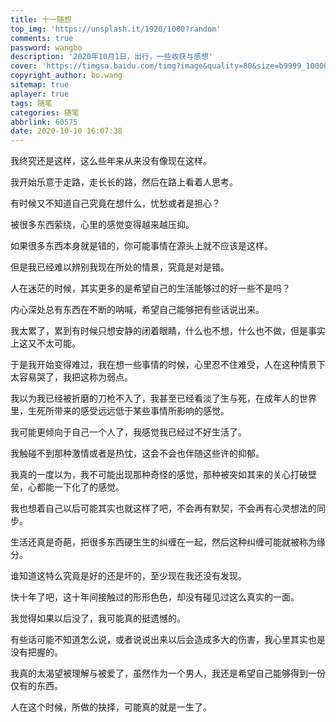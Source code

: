 ```yaml
---
title: 十一随想
top_img: 'https://unsplash.it/1920/1080?random'
comments: true
password: wangbo
description: '2020年10月1日，出行，一些收获与感想'
cover: 'https://timgsa.baidu.com/timg?image&quality=80&size=b9999_10000&sec=1602330378047&di=ffd21cee28d299bf79ba73e32784a5b0&imgtype=0&src=http%3A%2F%2Fimg.pconline.com.cn%2Fimages%2Fupload%2Fupc%2Ftx%2Fitbbs%2F1411%2F24%2Fc5%2F41235292_1416799917134_mthumb.jpg'
copyright_author: bo.wang
sitemap: true
aplayer: true
tags: 随笔
categories: 随笔
abbrlink: 60575
date: 2020-10-10 16:07:38
---
```

我终究还是这样，这么些年来从来没有像现在这样。

我开始乐意于走路，走长长的路，然后在路上看着人思考。

有时候又不知道自己究竟在想什么，忧愁或者是担心？

被很多东西萦绕，心里的感觉变得越来越压抑。

如果很多东西本身就是错的，你可能事情在源头上就不应该是这样。

但是我已经难以辨别我现在所处的情景，究竟是对是错。

人在迷茫的时候，其实更多的是希望自己的生活能够过的好一些不是吗？

内心深处总有东西在不断的呐喊，希望自己能够把有些话说出来。

我太累了，累到有时候只想安静的闭着眼睛，什么也不想，什么也不做，但是事实上这又不太可能。

于是我开始变得难过，我在想一些事情的时候，心里忍不住难受，人在这种情景下太容易哭了，我把这称为弱点。

我以为我已经被折磨的刀枪不入了，我甚至已经看淡了生与死，在成年人的世界里，生死所带来的感受远远低于某些事情所影响的感觉。

我可能更倾向于自己一个人了，我感觉我已经过不好生活了。

我触碰不到那种激情或者是热忱，这会不会也伴随这些许的抑郁。

我真的一度以为，我不可能出现那种奇怪的感觉，那种被突如其来的关心打破壁垒，心都能一下化了的感觉。

我也想着自己以后可能其实也就这样了吧，不会再有默契，不会再有心灵想法的同步。

生活还真是奇葩，把很多东西硬生生的纠缠在一起，然后这种纠缠可能就被称为缘分。

谁知道这特么究竟是好的还是坏的，至少现在我还没有发现。

快十年了吧，这十年间接触过的形形色色，却没有碰见过这么真实的一面。

我觉得如果以后没了，我可能真的挺遗憾的。

有些话可能不知道怎么说，或者说说出来以后会造成多大的伤害，我心里其实也是没有把握的。

我真的太渴望被理解与被爱了，虽然作为一个男人，我还是希望自己能够得到一份仅有的东西。

人在这个时候，所做的抉择，可能真的就是一生了。
